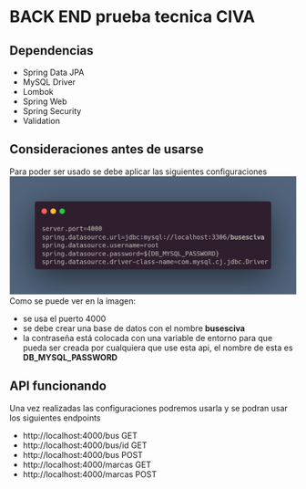 # BACK END prueba tecnica CIVA

## Dependencias
- Spring Data JPA
- MySQL Driver
- Lombok 
- Spring Web
- Spring Security
- Validation 

## Consideraciones antes de usarse
Para poder ser usado se debe aplicar las siguientes configuraciones
<img src="src/main/java/com/CIVA/IMg/carbon.png" alt="configuraciones"></img><br>
Como se puede ver en la imagen: 
- se usa el puerto 4000 
- se debe crear una base de datos con el nombre <strong>busesciva</strong>
- la contraseña está colocada con una variable de entorno para que pueda ser creada por cualquiera que use esta api, el nombre de esta es <strong>DB_MYSQL_PASSWORD</strong>

## API funcionando
Una vez realizadas las configuraciones podremos usarla y se podran usar los siguientes endpoints
- http://localhost:4000/bus GET
- http://localhost:4000/bus/id GET
- http://localhost:4000/bus POST
- http://localhost:4000/marcas GET
- http://localhost:4000/marcas POST
